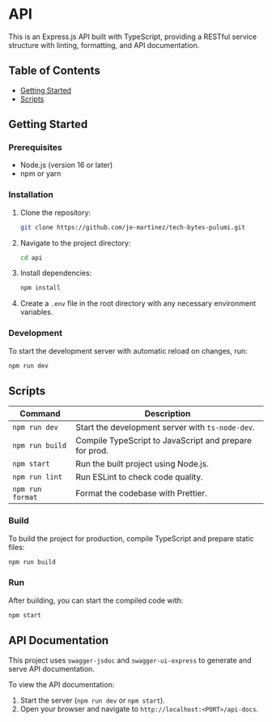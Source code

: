 
# API

This is an Express.js API built with TypeScript, providing a RESTful service structure with linting, formatting, and API documentation.

## Table of Contents
- [Getting Started](#getting-started)
- [Scripts](#scripts)

## Getting Started

### Prerequisites
- Node.js (version 16 or later)
- npm or yarn

### Installation
1. Clone the repository:
   ```bash
   git clone https://github.com/je-martinez/tech-bytes-pulumi.git
   ```
2. Navigate to the project directory:
   ```bash
   cd api
   ```
3. Install dependencies:
   ```bash
   npm install
   ```
4. Create a `.env` file in the root directory with any necessary environment variables.

### Development

To start the development server with automatic reload on changes, run:
```bash
npm run dev
```

## Scripts

| Command            | Description                                             |
|--------------------|---------------------------------------------------------|
| `npm run dev`      | Start the development server with `ts-node-dev`.        |
| `npm run build`    | Compile TypeScript to JavaScript and prepare for prod.  |
| `npm start`        | Run the built project using Node.js.                    |
| `npm run lint`     | Run ESLint to check code quality.                       |
| `npm run format`   | Format the codebase with Prettier.                      |

### Build

To build the project for production, compile TypeScript and prepare static files:
```bash
npm run build
```

### Run

After building, you can start the compiled code with:
```bash
npm start
```

## API Documentation

This project uses `swagger-jsdoc` and `swagger-ui-express` to generate and serve API documentation.

To view the API documentation:
1. Start the server (`npm run dev` or `npm start`).
2. Open your browser and navigate to `http://localhost:<PORT>/api-docs`.
